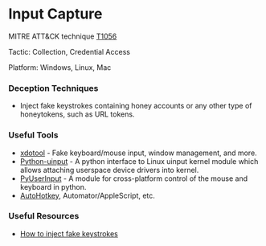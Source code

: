 # Input Capture

MITRE ATT&CK technique [T1056](https://attack.mitre.org/wiki/Technique/T1056)

Tactic: Collection, Credential Access

Platform: Windows, Linux, Mac

### Deception Techniques
* Inject fake keystrokes containing honey accounts or any other type of honeytokens, such as URL tokens.

### Useful Tools
* [xdotool](http://www.semicomplete.com/projects/xdotool/) - Fake keyboard/mouse input, window management, and more.
* [Python-uinput](https://github.com/tuomasjjrasanen/python-uinput) - A python interface to Linux uinput kernel module which allows attaching userspace device drivers into kernel.
* [PyUserInput](https://github.com/PyUserInput/PyUserInput) - A module for cross-platform control of the mouse and keyboard in python.
* [AutoHotkey](https://autohotkey.com/), Automator/AppleScript, etc.

### Useful Resources
* [How to inject fake keystrokes](http://www.thinkwiki.org/wiki/How_to_inject_fake_keystrokes)